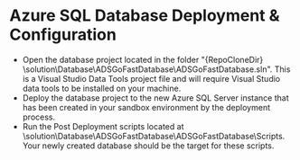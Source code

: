 # Azure SQL Database Deployment & Configuration

- Open the database project located in the folder 
"{RepoCloneDir} \solution\Database\ADSGoFastDatabase\ADSGoFastDatabase.sln". This is a Visual Studio Data Tools project file and will require Visual Studio data tools to be installed on your machine. 
- Deploy the database project to the new Azure SQL Server instance that has been created in your sandbox environment by the deployment process. 
- Run the Post Deployment scripts located at \solution\Database\ADSGoFastDatabase\ADSGoFastDatabase\Scripts\. Your newly created database should be the target for these scripts. 

